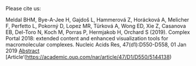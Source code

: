 Please cite us:

Meldal BHM, Bye-A-Jee H, Gajdoš L, Hammerová Z, Horácková A, Melicher F, Perfetto L, Pokorný D, Lopez MR, Türková A, Wong ED, Xie Z, Casanova EB, Del-Toro N, Koch M, Porras P, Hermjakob H, Orchard S (2019). Complex Portal 2018: extended content and enhanced visualization tools for macromolecular complexes. Nucleic Acids Res, 47(d1):D550-D558, 01 Jan 2019 [Abstract](http://europepmc.org/article/MED/30357405) [Article‘(https://academic.oup.com/nar/article/47/D1/D550/5144138)
